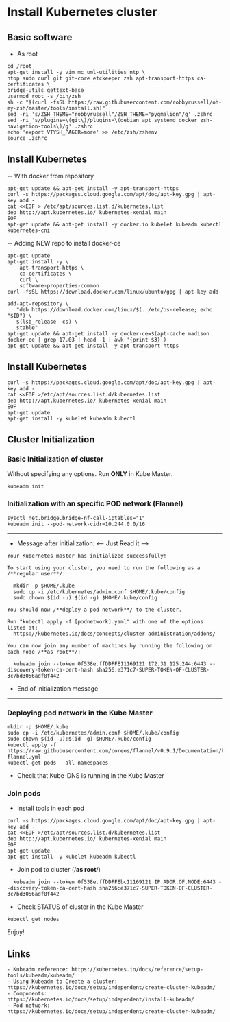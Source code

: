 # Install Kubernetes cluster

## Basic software

- As root
```
cd /root
apt-get install -y vim mc uml-utilities ntp \
htop sudo curl git git-core etckeeper zsh apt-transport-https ca-certificates \
bridge-utils gettext-base
usermod root -s /bin/zsh
sh -c "$(curl -fsSL https://raw.githubusercontent.com/robbyrussell/oh-my-zsh/master/tools/install.sh)"
sed -ri 's/ZSH_THEME="robbyrussell"/ZSH_THEME="pygmalion"/g' .zshrc
sed -ri 's/plugins=\(git\)/plugins=\(debian apt systemd docker zsh-navigation-tools\)/g' .zshrc
echo 'export VTYSH_PAGER=more' >> /etc/zsh/zshenv
source .zshrc
```

## Install Kubernetes

-- With docker from repository

```
apt-get update && apt-get install -y apt-transport-https
curl -s https://packages.cloud.google.com/apt/doc/apt-key.gpg | apt-key add -
cat <<EOF > /etc/apt/sources.list.d/kubernetes.list  
deb http://apt.kubernetes.io/ kubernetes-xenial main  
EOF
apt-get update && apt-get install -y docker.io kubelet kubeadm kubectl kubernetes-cni
```

-- Adding NEW repo to install docker-ce

```
apt-get update
apt-get install -y \
    apt-transport-https \
    ca-certificates \
    curl \
    software-properties-common
curl -fsSL https://download.docker.com/linux/ubuntu/gpg | apt-key add -
add-apt-repository \
   "deb https://download.docker.com/linux/$(. /etc/os-release; echo "$ID") \
   $(lsb_release -cs) \
   stable"
apt-get update && apt-get install -y docker-ce=$(apt-cache madison docker-ce | grep 17.03 | head -1 | awk '{print $3}')
apt-get update && apt-get install -y apt-transport-https
```
## Install Kubernetes

```
curl -s https://packages.cloud.google.com/apt/doc/apt-key.gpg | apt-key add -
cat <<EOF >/etc/apt/sources.list.d/kubernetes.list
deb http://apt.kubernetes.io/ kubernetes-xenial main
EOF
apt-get update
apt-get install -y kubelet kubeadm kubectl
```

## Cluster Initialization

### Basic Initialization of cluster

Without specifying any options.
Run **ONLY** in Kube Master.

```
kubeadm init
```

### Initialization with an specific POD network (Flannel)

```
sysctl net.bridge.bridge-nf-call-iptables="1"
kubeadm init --pod-network-cidr=10.244.0.0/16
```

------
- Message after initialization:
<-- Just Read it -->

```
Your Kubernetes master has initialized successfully!

To start using your cluster, you need to run the following as a /**regular user**/:

  mkdir -p $HOME/.kube
  sudo cp -i /etc/kubernetes/admin.conf $HOME/.kube/config
  sudo chown $(id -u):$(id -g) $HOME/.kube/config

You should now /**deploy a pod network**/ to the cluster.

Run "kubectl apply -f [podnetwork].yaml" with one of the options listed at:
  https://kubernetes.io/docs/concepts/cluster-administration/addons/

You can now join any number of machines by running the following on each node /**as root**/:

  kubeadm join --token 0f538e.ffDDFFE11169121 172.31.125.244:6443 --discovery-token-ca-cert-hash sha256:e371c7-SUPER-TOKEN-OF-CLUSTER-3c7bd3056adf8f442
```

- End of initialization message
----

### Deploying pod network in the Kube Master

```
mkdir -p $HOME/.kube
sudo cp -i /etc/kubernetes/admin.conf $HOME/.kube/config
sudo chown $(id -u):$(id -g) $HOME/.kube/config
kubectl apply -f https://raw.githubusercontent.com/coreos/flannel/v0.9.1/Documentation/kube-flannel.yml
kubectl get pods --all-namespaces
```
- Check that Kube-DNS is running in the Kube Master

### Join pods

- Install tools in each pod

```
curl -s https://packages.cloud.google.com/apt/doc/apt-key.gpg | apt-key add -
cat <<EOF >/etc/apt/sources.list.d/kubernetes.list
deb http://apt.kubernetes.io/ kubernetes-xenial main
EOF
apt-get update
apt-get install -y kubelet kubeadm kubectl
```

- Join pod to cluster (/**as root**/)

```
  kubeadm join --token 0f538e.ffDDFFEbc11169121 IP.ADDR.OF.NODE:6443 --discovery-token-ca-cert-hash sha256:e371c7-SUPER-TOKEN-OF-CLUSTER-3c7bd3056adf8f442
```

- Check STATUS of cluster in the Kube Master

```
kubectl get nodes
```

Enjoy!

## Links

```
- Kubeadm reference: https://kubernetes.io/docs/reference/setup-tools/kubeadm/kubeadm/
- Using Kubeadm to Create a cluster:
https://kubernetes.io/docs/setup/independent/create-cluster-kubeadm/
- Components:
https://kubernetes.io/docs/setup/independent/install-kubeadm/
- Pod network:
https://kubernetes.io/docs/setup/independent/create-cluster-kubeadm/
```
